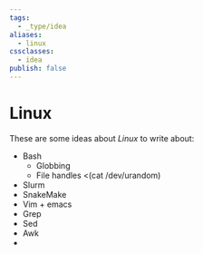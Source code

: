 ```yaml
---
tags:
  - _type/idea
aliases:
  - linux
cssclasses:
  - idea
publish: false
---
```

# Linux
These are some ideas about _Linux_ to write about:

- Bash
  - Globbing
  - File handles <(cat /dev/urandom)
- Slurm
- SnakeMake
- Vim + emacs
- Grep
- Sed
- Awk
- 